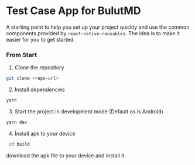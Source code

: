 # Test Case App for BulutMD

A starting point to help you set up your project quickly and use the common components provided by `react-native-reusables`. The idea is to make it easier for you to get started.

### From Start

1. Clone the repository

```bash
git clone <repo-url>
```

2. Install dependencies

```bash
yarn
```

3. Start the project in development mode (Default os is Android)

```bash
yarn dev
```

4. İnstall apk to your device

```bash
 cd build
 ```
 download the apk file to your device and install it.
